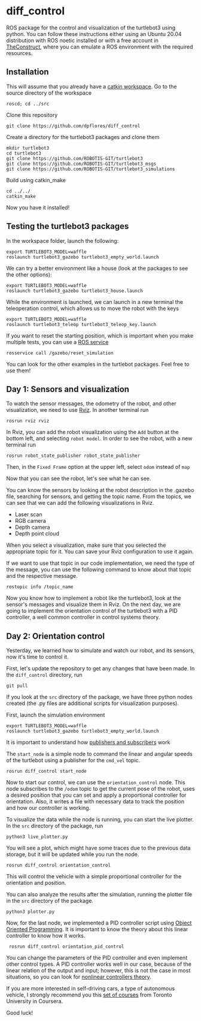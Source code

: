 diff_control
===

ROS package for the control and visualization of the turtlebot3 using python. You can follow these instructions either using an Ubuntu 20.04 distribution with ROS noetic installed or with a free account in [TheConstruct](https://www.theconstructsim.com/), where you can emulate a ROS environment with the required resources.

## Installation

This will assume that you already have a [catkin workspace](http://wiki.ros.org/catkin/Tutorials/create_a_workspace).
Go to the source directory of the workspace
  ```
  roscd; cd ../src
  ```
  
Clone this repository
  ```
  git clone https://github.com/dpflores/diff_control
  ```
Create a  directory for the turtlebot3 packages and clone them
  ```
  mkdir turtlebot3
  cd turtlebot3
  git clone https://github.com/ROBOTIS-GIT/turtlebot3
  git clone https://github.com/ROBOTIS-GIT/turtlebot3_msgs
  git clone https://github.com/ROBOTIS-GIT/turtlebot3_simulations

  ```

Build using catkin_make
  ```
  cd ../../
  catkin_make
  ```
Now you have it installed! 

## Testing the turtlebot3 packages

In the workspace folder, launch the following:
  ```
  export TURTLEBOT3_MODEL=waffle
  roslaunch turtlebot3_gazebo turtlebot3_empty_world.launch
  ```
We can try a better environment like a house (look at the packages to see the other options):
  ```
  export TURTLEBOT3_MODEL=waffle
  roslaunch turtlebot3_gazebo turtlebot3_house.launch
  ``` 
While the environment is launched, we can launch in a new terminal the teleoperation control, which allows us to move the robot with the keys
  ```
  export TURTLEBOT3_MODEL=waffle
  roslaunch turtlebot3_teleop turtlebot3_teleop_key.launch
  ``` 
If you want to reset the starting position, which is important when you make multiple tests, you can use a [ROS service](http://wiki.ros.org/rosservice)
  ```
  rosservice call /gazebo/reset_simulation
  ``` 

You can look for the other examples in the turtlebot packages. Feel free to use them!
  
## Day 1: Sensors and visualization

To watch the sensor messages, the odometry of the robot, and other visualization, we need to use [Rviz](http://wiki.ros.org/rviz). In another terminal run

  ```
  rosrun rviz rviz
  ``` 
In Rviz, you can add the robot visualization using the `Add` button at the bottom left, and selecting `robot model`. In order to see the robot, with a new terminal run

  ```
  rosrun robot_state_publisher robot_state_publisher 
  ``` 
Then, in the `Fixed Frame` option at the upper left, select `odom` instead of `map`

Now that you can see the robot, let's see what he can see.

You can know the sensors by looking at the robot description in the .gazebo file, searching for sensors, and getting the topic name.
From the topics, we can see that we can add the following visualizations in Rviz.

<ul>
  <li>Laser scan</li>
  <li>RGB camera </li>
  <li>Depth camera</li>
  <li>Depth point cloud</li>
</ul>
When you select a visualization, make sure that you selected the appropriate topic for it. You can save your Rviz configuration to use it again.

If we want to use that topic in our code implementation, we need the type of the message, you can use the following command to know about that topic and the respective message.

  ```
  rostopic info /topic_name
  ``` 
Now you know how to implement a robot like the turtlebot3, look at the sensor's messages and visualize them in Rviz. On the next day, we are going to implement the orientation control of the turtlebot3 with a PID controller, a well common controller in control systems theory.

## Day 2: Orientation control

Yesterday, we learned how to simulate and watch our robot, and its sensors, now it's time to control it.

First, let's update the repository to get any changes that have been made. In the `diff_control` directory, run

  ```
  git pull
  ``` 

If you look at the `src` directory of the package, we have three python nodes created (the .py files are additional scripts for visualization purposes).

First, launch the simulation environment

  ```
  export TURTLEBOT3_MODEL=waffle
  roslaunch turtlebot3_gazebo turtlebot3_empty_world.launch
  ``` 
It is important to understand how [publishers and subscribers](http://wiki.ros.org/ROS/Tutorials/WritingPublisherSubscriber%28python%29) work 

The `start_node` is a simple node to command the linear and angular speeds of the turtlebot using a publisher for the `cmd_vel` topic.

  ```
  rosrun diff_control start_node
  ``` 
Now to start our control, we can use the `orientation_control` node. This node subscribes to the `/odom` topic to get the current pose of the robot, uses a desired position that you can set and apply a proportional controller for orientation. Also, it writes a file with necessary data to track the position and how our controller is working.

To visualize the data while the node is running, you can start the live plotter. In the `src` directory of the package, run

  ```
  python3 live_plotter.py
  ``` 

You will see a plot, which might have some traces due to the previous data storage, but it will be updated while you run the node. 

  ```
  rosrun diff_control orientation_control
  ``` 

This will control the vehicle with a simple proportional controller for the orientation and position.

You can also analyze the results after the simulation, running the plotter file in the `src` directory of the package.

  ```
  python3 plotter.py
  ``` 

Now, for the last node, we implemented a PID controller script using [Object Oriented Programming](https://pythonprogramming.net/object-oriented-programming-introduction-intermediate-python-tutorial/). It is important to know the theory about this linear controller to know how it works. 

 ```
  rosrun diff_control orientation_pid_control
  ``` 

You can change the parameters of the PID controller and even implement other control types. A PID controller works well in our case, because of the linear relation of the output and input; however, this is not the case in most situations, so you can look for [nonlinear controllers theory](https://www.youtube.com/watch?v=LpoGv3gIeG0&list=PLMFfRskH3EaqITi8mu6mKWAq2T_lrqwq9).

If you are more interested in self-driving cars, a type of autonomous vehicle, I strongly recommend you this [set of courses](https://www.coursera.org/specializations/self-driving-cars?) from Toronto University in Coursera.

Good luck!
